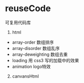 # reuseCode
可复用代码库

1. html
* array-order 数组排序
* array-disorder 数组乱序
* array-deweighting 数组去重
* loading 用 css3 写的加载中的效果
* animation logo特效

2. canvansHtml
